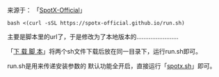 来源于：
「[SpotX-Official](https://github.com/SpotX-Official/SpotX-Bash)」
```
bash <(curl -sSL https://spotx-official.github.io/run.sh)
```
主要是脚本里的url了，于是修改为了本地版本的……………………

「[下 载 脚 本](https://github.com/fqw000/SpotifyForMAC/archive/refs/heads/main.zip)」将两个sh文件下载后放在同一目录下，运行run.sh即可。

run.sh是用来传递安装参数的
默认功能全开启，直接运行「[spotx.sh]()」即可。


